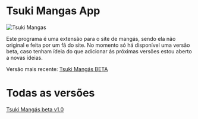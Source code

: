 # Tsuki Mangas App
![Tsuki Mangas](https://user-images.githubusercontent.com/76141331/147251907-bce64ea5-97ce-4ac3-8f23-2f39214134b9.png)

Este programa é uma extensão para o site de mangás, sendo ela não original e feita por um fã do site. No momento só há disponível uma versão beta, caso tenham ídeia do que adicionar ás próximas versões estou aberto a novas ídeias.

Versão mais recente: [Tsuki Mangás BETA](https://gofile.io/d/oN38DS)

# Todas as versões

[Tsuki Mangás beta v1.0](https://gofile.io/d/oN38DS)
